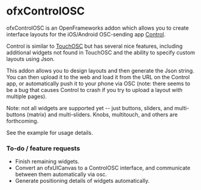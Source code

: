 # ofxControlOSC 

ofxControlOSC is an OpenFrameworks addon which allows you to create interface layouts for the iOS/Android OSC-sending app [Control](http://charlie-roberts.com/Control/). 

Control is similar to [TouchOSC](http://hexler.net/software/touchosc) but has several nice features, including additional widgets not found in TouchOSC and the ability to specify custom layouts using Json.  

This addon allows you to design layouts and then generate the Json string. You can then upload it to the web and load it from the URL on the Control app, or automatically push it to your phone via OSC (note: there seems to be a bug that causes Control to crash if you try to upload a layout with multiple pages).

Note: not all widgets are supported yet -- just buttons, sliders, and multi-buttons (matrix) and multi-sliders. Knobs, multitouch, and others are forthcoming.

See the example for usage details.


### To-do / feature requests
 - Finish remaining widgets.
 - Convert an ofxUICanvas to a ControlOSC interface, and communicate between them automatically via osc.
 - Generate positioning details of widgets automatically. 
